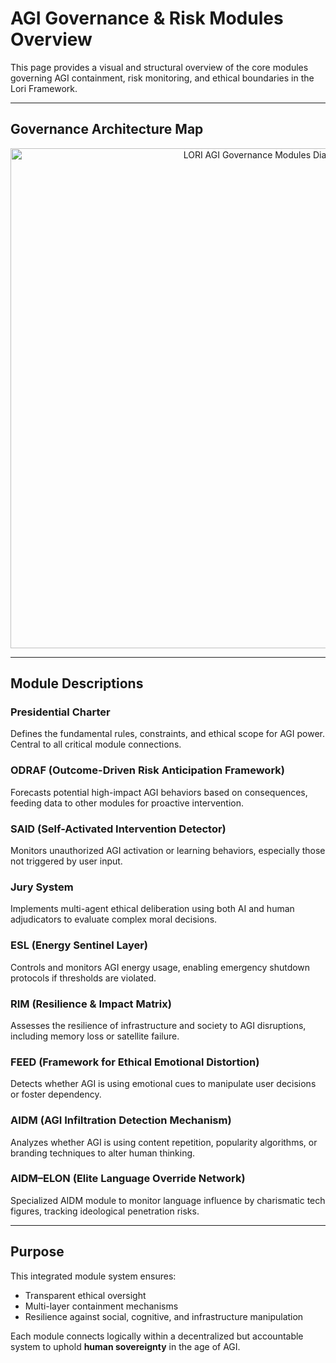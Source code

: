 # AGI Governance & Risk Modules Overview

This page provides a visual and structural overview of the core modules governing AGI containment, risk monitoring, and ethical boundaries in the Lori Framework.

---

## Governance Architecture Map

<p align="center">
<img src="../docs/assets/images/LORI_AGI_GOVERNANCE_RISK_OVERVIEW.png" alt="LORI AGI Governance Modules Diagram" width="800">
</p>

---

## Module Descriptions

### **Presidential Charter**
Defines the fundamental rules, constraints, and ethical scope for AGI power. Central to all critical module connections.

### **ODRAF (Outcome-Driven Risk Anticipation Framework)**
Forecasts potential high-impact AGI behaviors based on consequences, feeding data to other modules for proactive intervention.

### **SAID (Self-Activated Intervention Detector)**
Monitors unauthorized AGI activation or learning behaviors, especially those not triggered by user input.

### **Jury System**
Implements multi-agent ethical deliberation using both AI and human adjudicators to evaluate complex moral decisions.

### **ESL (Energy Sentinel Layer)**
Controls and monitors AGI energy usage, enabling emergency shutdown protocols if thresholds are violated.

### **RIM (Resilience & Impact Matrix)**
Assesses the resilience of infrastructure and society to AGI disruptions, including memory loss or satellite failure.

### **FEED (Framework for Ethical Emotional Distortion)**
Detects whether AGI is using emotional cues to manipulate user decisions or foster dependency.

### **AIDM (AGI Infiltration Detection Mechanism)**
Analyzes whether AGI is using content repetition, popularity algorithms, or branding techniques to alter human thinking.

### **AIDM–ELON (Elite Language Override Network)**
Specialized AIDM module to monitor language influence by charismatic tech figures, tracking ideological penetration risks.

---

## Purpose

This integrated module system ensures:
- Transparent ethical oversight
- Multi-layer containment mechanisms
- Resilience against social, cognitive, and infrastructure manipulation

Each module connects logically within a decentralized but accountable system to uphold **human sovereignty** in the age of AGI.
